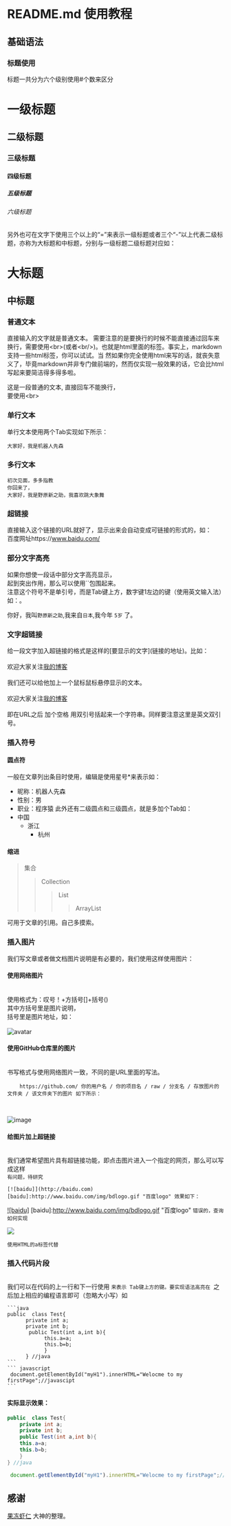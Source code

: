 # README.md 使用教程

## 基础语法
### 标题使用

标题一共分为六个级别使用#个数来区分

# 一级标题
## 二级标题
### 三级标题
#### 四级标题
##### 五级标题
###### 六级标题

另外也可在文字下使用三个以上的“=”来表示一级标题或者三个“-”以上代表二级标题，亦称为大标题和中标题，分别与一级标题二级标题对应如：

大标题
====
中标题
----
### 普通文本

直接输入的文字就是普通文本。
需要注意的是要换行的时候不能直接通过回车来换行，需要使用\<br>(或者\<br/>)。也就是html里面的标签。事实上，markdown支持一些html标签，你可以试试。当     然如果你完全使用html来写的话，就丧失意义了，毕竟markdown并非专门做前端的，然而仅实现一般效果的话，它会比html写起来要简洁得多得多啦。<br/>

这是一段普通的文本,
直接回车不能换行，<br>要使用\<br>

### 单行文本
单行文本使用两个Tab实现如下所示：

    大家好，我是机器人先森
    
### 多行文本

    初次见面，多多指教
    你回来了，
    大家好，我是野原新之助，我喜欢跳大象舞
    
### 超链接 

直接输入这个链接的URL就好了，显示出来会自动变成可链接的形式的，如： <br>百度网址https://www.baidu.com/

### 部分文字高亮

如果你想使一段话中部分文字高亮显示，<br>起到突出作用，那么可以使用``包围起来。<br>注意这个符号不是单引号，而是Tab键上方，数字键1左边的键（使用英文输入法）如：。<br/>

你好，我叫`野原新之助`,我来自`日本`,我今年 `5岁` 了。
    
### 文字超链接 

给一段文字加入超链接的格式是这样的\[要显示的文字\]\(链接的地址\)。比如：<br/>
<br/>
欢迎大家关注[我的博客](https://github.com/MrRobotter)
<br/>
<br/>我们还可以给他加上一个鼠标鼠标悬停显示的文本。<br/>
<br/>欢迎大家关注[我的博客](https://github.com/MrRobotter "查看详情")<br/>
<br>即在URL之后 加个空格 用双引号括起来一个字符串。同样要注意这里是英文双引号。<br/>

### 插入符号
#### 圆点符
一般在文章列出条目时使用，编辑是使用星号*来表示如：
* 昵称：机器人先森
* 性别：男
* 职业：程序猿
此外还有二级圆点和三级圆点，就是多加个Tab如：
* 中国
    * 浙江
        * 杭州
#### 缩进
>集合
>>Collection
>>>List
>>>>ArrayList

可用于文章的引用。自己多摸索。

### 插入图片
我们写文章或者做文档图片说明是有必要的，我们使用这样使用图片：
#### 使用网络图片
<br>使用格式为：叹号！+方括号[]+括号()<br/>其中方括号里是图片说明，<br>括号里是图片地址，如：<br/>
<br>
![avatar](https://avatars2.githubusercontent.com/u/32949039?s=400&u=5652794a3c34a025d97c9ae57bf100975545ec3c&v=4 "我的头像")<br/>
#### 使用GitHub仓库里的图片
<br> 书写格式与使用网络图片一致，不同的是URL里面的写法。<br/>

        https://github.com/ 你的用户名 / 你的项目名 / raw / 分支名 / 存放图片的文件夹 / 该文件夹下的图片 如下所示：
<br>

![image](https://github.com/MrRobotter/test/raw/develop/images/picture_1.jpeg "无人机")

#### 给图片加上超链接
<br>我们通常希望图片具有超链接功能，即点击图片进入一个指定的网页，那么可以写成这样<br/> `有问题，待研究`

    [![baidu]](http://baidu.com)
    [baidu]:http://www.baidu.com/img/bdlogo.gif "百度logo" 效果如下：
    
[![baidu]](http://baidu.com)
[baidu]:http://www.baidu.com/img/bdlogo.gif "百度logo"  `错误的，查询如何实现` 

<a href="http://baidu.com">
<img src="http://www.baidu.com/img/bdlogo.gif"> 
</a>  

`使用HTML的a标签代替`
### 插入代码片段

<br>我们可以在代码的上一行和下一行使用 ```来表示 Tab键上方的键。要实现语法高亮在 ```之后加上相应的编程语言即可（忽略大小写）如<br/>

    ```java
    public  class Test{
          private int a;
          private int b;
           public Test(int a,int b){
                this.a=a;
                this.b=b;
                }
          } //java
    ```
    ``` javascript
     document.getElementById("myH1").innerHTML="Welocme to my firstPage";//javascipt
    ```
#### 实际显示效果：    

```java
public  class Test{
    private int a;
    private int b;
    public Test(int a,int b){
    this.a=a;
    this.b=b;
    }
} //java
```
``` javascript
 document.getElementById("myH1").innerHTML="Welocme to my firstPage";//javascipt
```
## 感谢 
[果冻虾仁](https://blog.csdn.net/guodongxiaren) 大神的整理。

